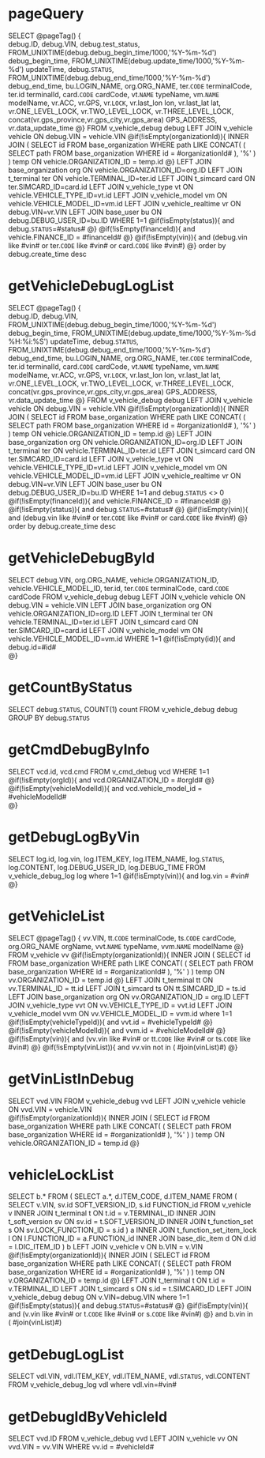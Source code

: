 pageQuery
===
SELECT
@pageTag() {	
    debug.ID,
	debug.VIN,
	debug.test_status,
	FROM_UNIXTIME(debug.debug_begin_time/1000,'%Y-%m-%d') debug_begin_time,
	FROM_UNIXTIME(debug.update_time/1000,'%Y-%m-%d') updateTime,
	debug.`STATUS`,
	FROM_UNIXTIME(debug.debug_end_time/1000,'%Y-%m-%d') debug_end_time,
	bu.LOGIN_NAME,
	org.ORG_NAME,
	ter.`CODE` terminalCode,
	ter.id terminalId,
	card.`CODE` cardCode,
	vt.`NAME` typeName,
	vm.`NAME` modelName,
	vr.ACC,
	vr.GPS,
	vr.`LOCK`,
	vr.last_lon lon,
    vr.last_lat lat,
	vr.ONE_LEVEL_LOCK,
    vr.TWO_LEVEL_LOCK,
    vr.THREE_LEVEL_LOCK,
	concat(vr.gps_province,vr.gps_city,vr.gps_area) GPS_ADDRESS,
	vr.data_update_time
 @}	
FROM
	v_vehicle_debug debug
	LEFT JOIN v_vehicle vehicle ON debug.VIN = vehicle.VIN
	@if(!isEmpty(organizationId)){
            INNER JOIN 
            	( SELECT 
            	  id FROM base_organization 
            	  WHERE path LIKE CONCAT( ( SELECT path FROM base_organization WHERE id = #organizationId# ), '%' ) 
            	) temp
            	   ON vehicle.ORGANIZATION_ID = temp.id
    @}
	LEFT JOIN base_organization org ON vehicle.ORGANIZATION_ID=org.ID 
	LEFT JOIN t_terminal ter ON vehicle.TERMINAL_ID=ter.id
	LEFT JOIN t_simcard card ON ter.SIMCARD_ID=card.id
	LEFT JOIN v_vehicle_type vt ON vehicle.VEHICLE_TYPE_ID=vt.id
	LEFT JOIN v_vehicle_model vm ON vehicle.VEHICLE_MODEL_ID=vm.id
	LEFT JOIN v_vehicle_realtime vr ON debug.VIN=vr.VIN
	LEFT JOIN base_user bu ON debug.DEBUG_USER_ID=bu.ID
WHERE
    1=1
    @if(!isEmpty(status)){
    and debug.`STATUS`=#status#	
    @}
    @if(!isEmpty(financeId)){
            and vehicle.FINANCE_ID = #financeId#
    @}
    @if(!isEmpty(vin)){
     and (debug.vin like #vin# or ter.`CODE` like #vin# or card.`CODE` like #vin#) 
    @}
    order by debug.create_time desc

getVehicleDebugLogList
===
SELECT
@pageTag() {	
    debug.ID,
	debug.VIN,
	FROM_UNIXTIME(debug.debug_begin_time/1000,'%Y-%m-%d') debug_begin_time,
	FROM_UNIXTIME(debug.update_time/1000,'%Y-%m-%d %H:%i:%S') updateTime,
    debug.`STATUS`,
    FROM_UNIXTIME(debug.debug_end_time/1000,'%Y-%m-%d') debug_end_time,
	bu.LOGIN_NAME,
	org.ORG_NAME,
	ter.`CODE` terminalCode,
	ter.id terminalId,
	card.`CODE` cardCode,
	vt.`NAME` typeName,
	vm.`NAME` modelName,
	vr.ACC,
	vr.GPS,
	vr.`LOCK`,
	vr.last_lon lon,
	vr.last_lat lat,
	vr.ONE_LEVEL_LOCK,
    vr.TWO_LEVEL_LOCK,
    vr.THREE_LEVEL_LOCK,
	concat(vr.gps_province,vr.gps_city,vr.gps_area) GPS_ADDRESS,
	vr.data_update_time
 @}	
FROM
	v_vehicle_debug debug
	LEFT JOIN v_vehicle vehicle ON debug.VIN = vehicle.VIN
	@if(!isEmpty(organizationId)){
         INNER JOIN 
           ( SELECT 
                id FROM base_organization 
             WHERE path LIKE CONCAT( ( SELECT path FROM base_organization WHERE id = #organizationId# ), '%' ) 
           ) temp
             ON vehicle.ORGANIZATION_ID = temp.id
    @}
	LEFT JOIN base_organization org ON vehicle.ORGANIZATION_ID=org.ID 
	LEFT JOIN t_terminal ter ON vehicle.TERMINAL_ID=ter.id
	LEFT JOIN t_simcard card ON ter.SIMCARD_ID=card.id
	LEFT JOIN v_vehicle_type vt ON vehicle.VEHICLE_TYPE_ID=vt.id
	LEFT JOIN v_vehicle_model vm ON vehicle.VEHICLE_MODEL_ID=vm.id
	LEFT JOIN v_vehicle_realtime vr ON debug.VIN=vr.VIN
	LEFT JOIN base_user bu ON debug.DEBUG_USER_ID=bu.ID
WHERE
    1=1
        and debug.`STATUS` <> 0
    @if(!isEmpty(financeId)){
        and vehicle.FINANCE_ID = #financeId#
    @}    
    @if(!isEmpty(status)){
        and debug.`STATUS`=#status#	
    @}
    @if(!isEmpty(vin)){
        and (debug.vin like #vin# or ter.`CODE` like #vin# or card.`CODE` like #vin#) 
    @}
    order by debug.create_time desc
    
getVehicleDebugById
===
SELECT
	debug.VIN,
	org.ORG_NAME,
	vehicle.ORGANIZATION_ID,
	vehicle.VEHICLE_MODEL_ID,
	ter.id,
	ter.`CODE` terminalCode,
	card.`CODE` cardCode
FROM
	v_vehicle_debug debug
	LEFT JOIN v_vehicle vehicle ON debug.VIN = vehicle.VIN
	LEFT JOIN base_organization org ON vehicle.ORGANIZATION_ID=org.ID 
	LEFT JOIN t_terminal ter ON vehicle.TERMINAL_ID=ter.id
	LEFT JOIN t_simcard card ON ter.SIMCARD_ID=card.id
	LEFT JOIN v_vehicle_model vm ON vehicle.VEHICLE_MODEL_ID=vm.id
WHERE
  1=1
  @if(!isEmpty(id)){
    and debug.id=#id#   
  @}
  
getCountByStatus
===
SELECT
	debug.`STATUS`,
	COUNT(1) count 
FROM
	v_vehicle_debug debug 
GROUP BY
	debug.`STATUS`


getCmdDebugByInfo
===
SELECT 
    vcd.id,
    vcd.cmd
FROM v_cmd_debug vcd 
WHERE 
 1=1
 @if(!isEmpty(orgId)){
  and vcd.ORGANIZATION_ID = #orgId#	
 @}
 @if(!isEmpty(vehicleModelId)){
  and vcd.vehicle_model_id = #vehicleModelId#	
 @}
 
getDebugLogByVin
===
 SELECT
 	log.id,
 	log.vin,
 	log.ITEM_KEY,
 	log.ITEM_NAME,
 	log.`STATUS`,
 	log.CONTENT,
 	log.DEBUG_USER_ID,
 	log.DEBUG_TIME 
 FROM
 	v_vehicle_debug_log log
 where
    1=1
  @if(!isEmpty(vin)){
    and log.vin = #vin#	
   @}  
   
getVehicleList
===
SELECT
    @pageTag() {
	vv.VIN,
	tt.`CODE` terminalCode,
	ts.`CODE` cardCode,
	org.ORG_NAME orgName,
	vvt.`NAME` typeName,
	vvm.`NAME` modelName 
	@}
FROM
	v_vehicle vv
	@if(!isEmpty(organizationId)){
    	    INNER JOIN 
    	    ( SELECT 
    	    id FROM base_organization 
    	    WHERE path LIKE CONCAT( ( SELECT path FROM base_organization WHERE id = #organizationId# ), '%' ) 
    	    ) temp
    	    ON vv.ORGANIZATION_ID = temp.id
     @}
	LEFT JOIN t_terminal tt ON vv.TERMINAL_ID = tt.id
	LEFT JOIN t_simcard ts ON tt.SIMCARD_ID = ts.id
	LEFT JOIN base_organization org ON vv.ORGANIZATION_ID = org.ID
	LEFT JOIN v_vehicle_type vvt ON vv.VEHICLE_TYPE_ID = vvt.id
	LEFT JOIN v_vehicle_model vvm ON vv.VEHICLE_MODEL_ID = vvm.id
where 
    1=1
    @if(!isEmpty(vehicleTypeId)){
       and vvt.id = #vehicleTypeId#
    @}
    @if(!isEmpty(vehicleModelId)){
       and vvm.id = #vehicleModelId#
    @}	
   @if(!isEmpty(vin)){
       and (vv.vin like #vin# or tt.`CODE` like #vin# or ts.`CODE` like #vin#) 
   @}
   @if(!isEmpty(vinList)){
       and vv.vin not in ( #join(vinList)#)
   @}   
   
getVinListInDebug
===
SELECT
	vvd.VIN 
FROM
	v_vehicle_debug vvd
LEFT JOIN v_vehicle vehicle ON vvd.VIN = vehicle.VIN	
@if(!isEmpty(organizationId)){
	INNER JOIN 
	( SELECT id 
	  FROM base_organization 
	  WHERE path LIKE 
	  CONCAT( ( SELECT path FROM base_organization WHERE id = #organizationId# ), '%' ) ) temp ON vehicle.ORGANIZATION_ID = temp.id
 @}
      
vehicleLockList
===
 SELECT
 	b.* 
 FROM
 	(
 SELECT
 	a.*,
 	d.ITEM_CODE,
 	d.ITEM_NAME
 FROM
 	(
 SELECT
 	v.VIN,
 	sv.id SOFT_VERSION_ID,
 	s.id FUNCTION_id 
 FROM
 	v_vehicle v
 	INNER JOIN t_terminal t ON t.id = v.TERMINAL_ID
 	INNER JOIN t_soft_version sv ON sv.id = t.SOFT_VERSION_ID
 	INNER JOIN t_function_set s ON sv.LOCK_FUNCTION_ID = s.id 
 	) a
 	INNER JOIN t_function_set_item_lock l ON l.FUNCTION_ID = a.FUNCTION_id 
 	INNER JOIN base_dic_item d ON d.id = l.DIC_ITEM_ID
 	) b
 	LEFT JOIN v_vehicle v ON b.VIN = v.VIN
 @if(!isEmpty(organizationId)){
 	    INNER JOIN 
 	    ( SELECT 
 	    id FROM base_organization 
 	    WHERE path LIKE CONCAT( ( SELECT path FROM base_organization WHERE id = #organizationId# ), '%' ) 
 	    ) temp
 	    ON v.ORGANIZATION_ID = temp.id
     @}
 	LEFT JOIN t_terminal t ON t.id = v.TERMINAL_ID
 	LEFT JOIN t_simcard s ON s.id = t.SIMCARD_ID
 	LEFT JOIN v_vehicle_debug debug ON v.VIN=debug.VIN
 	where 1=1
 	    @if(!isEmpty(status)){
            and debug.`STATUS`=#status#	
        @}
        @if(!isEmpty(vin)){
            and (v.vin like #vin# or t.`CODE` like #vin# or s.`CODE` like #vin#) 
        @}
        and b.vin in ( #join(vinList)#)   	
        
getDebugLogList
===
SELECT
	vdl.VIN,
	vdl.ITEM_KEY,
	vdl.ITEM_NAME,
	vdl.`STATUS`,
	vdl.CONTENT 
FROM
	v_vehicle_debug_log vdl
where 
    vdl.vin=#vin#	 

getDebugIdByVehicleId
===    
SELECT
	vvd.ID 
FROM
	v_vehicle_debug vvd
	LEFT JOIN v_vehicle vv ON vvd.VIN = vv.VIN 
WHERE
	vv.id = #vehicleId#           